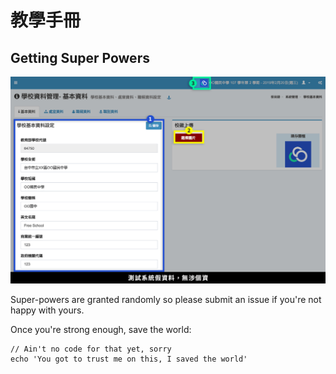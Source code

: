 # 教學手冊

## Getting Super Powers

![](.gitbook/assets/assets_-lwynuwyttit0vocr5i4_-lamimwvmflf3gvi96hq_-lz7ezohwl0ztttwibv9_school.png)


 Super-powers are granted randomly so please submit an issue if you're not happy with yours.


Once you're strong enough, save the world:

```
// Ain't no code for that yet, sorry
echo 'You got to trust me on this, I saved the world'
```



